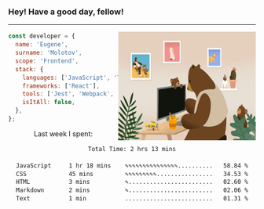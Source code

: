 ### Hey! Have a good day, fellow!
---
<img align='right' alt='GIF' vertical-align='center' src='./src/giphy.gif' width='280px' height='222px'/>

```javascript
const developer = {
  name: 'Eugene',
  surname: 'Molotov',
  scope: 'Frontend',
  stack: {
    languages: ['JavaScript', 'TypeScript'],
    frameworks: ['React'],
    tools: ['Jest', 'Webpack', 'Sass'],
    isItAll: false,
  },
};
```
<p align="center">
  Last week I spent:
</p>
<div align="center">
<!--START_SECTION:waka-->

```txt
Total Time: 2 hrs 13 mins

JavaScript     1 hr 18 mins    ✎✎✎✎✎✎✎✎✎✎✎✎✎✎✎..........   58.84 %
CSS            45 mins         ✎✎✎✎✎✎✎✎✎................   34.53 %
HTML           3 mins          ✎........................   02.60 %
Markdown       2 mins          ✎........................   02.06 %
Text           1 min           .........................   01.31 %
```

<!--END_SECTION:waka-->

